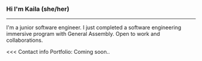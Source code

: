 ### Hi I'm Kaila (she/her)
---
I'm a junior software engineer. 
I just completed a software engineering immersive program with General Assembly. 
Open to work and collaborations. 

<<< Contact info
Portfolio: Coming soon..
